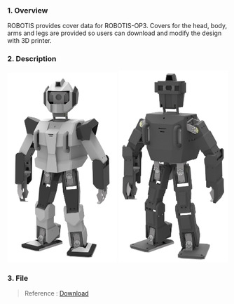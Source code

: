 ### 1. Overview
ROBOTIS provides cover data for ROBOTIS-OP3. Covers for the head, body, arms and legs are provided so users can download and modify the design with 3D printer.  


### 2. Description
<img src="https://github.com/ROBOTIS-GIT/ROBOTIS-OP-Series-Data/blob/master/ROBOTIS-OP3/Hardware/Mechanics/Skin/ROBOTIS-OP3-Skin_Ver1/ROBOTIS_OP3-Skin_Ver1.png?raw=true" width=250/>
<img src="https://github.com/ROBOTIS-GIT/ROBOTIS-OP-Series-Data/blob/master/ROBOTIS-OP3/Hardware/Mechanics/Skin/ROBOTIS-OP3-Skin_THORMANG3-Style/ROBOTIS-OP3-Skin_THORMANG3-Style.png?raw=true" width=250/>

### 3. File
 > Reference : [Download]

[&lt;&lt; Back]:(OP3-User's-Guide.md)

[Download]:https://github.com/ROBOTIS-GIT/ROBOTIS-OP-Series-Data/tree/master/ROBOTIS-OP3/Hardware/Mechanics/Skin
